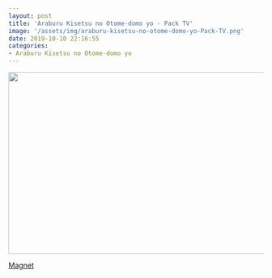 ```yaml
---
layout: post
title: 'Araburu Kisetsu no Otome-domo yo - Pack TV'
image: '/assets/img/araburu-kisetsu-no-otome-domo-yo-Pack-TV.png'
date: 2019-10-10 22:16:55
categories:
- Araburu Kisetsu no Otome-domo yo
---
```


<img src='{{ page.image }}' alt='' width='640' height='360'>

<a href='magnet:?xt=urn:btih:f1ee741b0165b67be8ad0c4d714224e8b4c727f9&dn=%5BOmnivium-Owari%5D%20Araburu%20Kisetsu%20no%20Otome-domo%20yo&tr=http%3A%2F%2Fnyaa.tracker.wf%3A7777%2Fannounce&tr=udp%3A%2F%2Fopen.stealth.si%3A80%2Fannounce&tr=udp%3A%2F%2Ftracker.opentrackr.org%3A1337%2Fannounce&tr=udp%3A%2F%2Ftracker.coppersurfer.tk%3A6969%2Fannounce&tr=udp%3A%2F%2Fexodus.desync.com%3A6969%2Fannounce'>Magnet</a>

